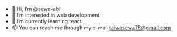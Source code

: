- 👋 Hi, I’m @sewa-abi
- 👀 I’m interested in web development
- 🌱 I’m currently learning react
- 📫 You can reach me through my e-mail taiwosewa78@gmail.com

<!---
sewa-abi/sewa-abi is a ✨ special ✨ repository because its `README.md` (this file) appears on your GitHub profile.
You can click the Preview link to take a look at your changes.
--->
